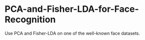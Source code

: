 # PCA-and-Fisher-LDA-for-Face-Recognition
Use PCA and Fisher-LDA on one of the well-known face datasets.
